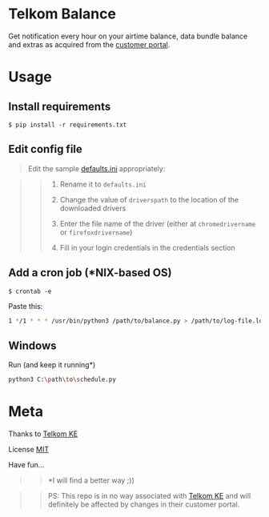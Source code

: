 # Telkom Balance

Get notification every hour on your airtime balance, data bundle balance and extras as acquired from the [customer portal](http://myaccount.telkom.co.ke).

# Usage

## Install requirements

`$ pip install -r requirements.txt`

## Edit config file

>Edit the sample [defaults.ini](sampledefaults.ini) appropriately:


>> 1. Rename it to `defaults.ini`
>>
>> 2. Change the value of `driverspath` to the location of the downloaded drivers
>>
>> 3. Enter the file name of the driver (either at `chromedrivername` or `firefoxdrivername`)
>>
>> 4. Fill in your login credentials in the credentials section

## Add a cron job (*NIX-based OS)
`$ crontab -e`

Paste this:

```bash
1 */1 * * * /usr/bin/python3 /path/to/balance.py > /path/to/log-file.log
```

## Windows
Run (and keep it running*)

```bash
python3 C:\path\to\schedule.py
```

# Meta

Thanks to [Telkom KE](http://telkom.co.ke/)

License [MIT](LICENSE)

Have fun...

>> *I will find a better way ;))

>> PS: This repo is in no way associated with [Telkom KE](http://telkom.co.ke/) and will definitely be affected by changes in their customer portal.



